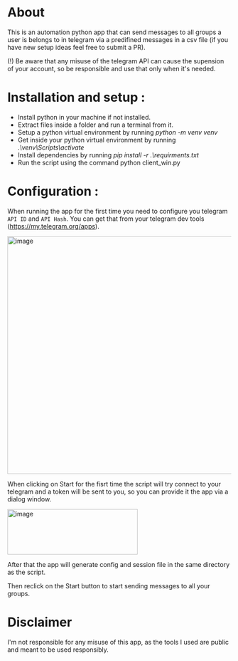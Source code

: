 # About
This is an automation python app that can send messages to all groups a user is belongs to in telegram via a predifined messages in a csv file (if you have new setup ideas feel free to submit a PR).

(!) Be aware that any misuse of the telegram API can cause the supension of your account, so be responsible and use that only when it's needed.

# Installation and setup :
* Install python in your machine if not installed.
* Extract files inside a folder and run a terminal from it.
* Setup a python virtual environment by running *python -m venv venv*
* Get inside your python virtual environment by running *.\\venv\\Scripts\\activate*
* Install dependencies by running *pip install -r .\\requirments.txt*
* Run the script using the command python client\_win.py

# Configuration :
When running the app for the first time you need to configure you telegram `API ID` and `API Hash`. 
You can get that from your telegram dev tools (https://my.telegram.org/apps).

<img width="602" height="534" alt="image" src="https://github.com/user-attachments/assets/e83c4dd1-5b11-4f18-bede-88e198e4cf29" />

When clicking on Start for the fisrt time the script will try connect to your telegram and a token will be sent to you, so you can provide it the app via a dialog window.

<img width="293" height="102" alt="image" src="https://github.com/user-attachments/assets/316826f2-100a-4682-b4a1-15e7da7fb15c" />

After that the app will generate config and session file in the same directory as the script.

Then reclick on the Start button to start sending messages to all your groups.

# Disclaimer
I'm not responsible for any misuse of this app, as the tools I used are public and meant to be used responsibly.

